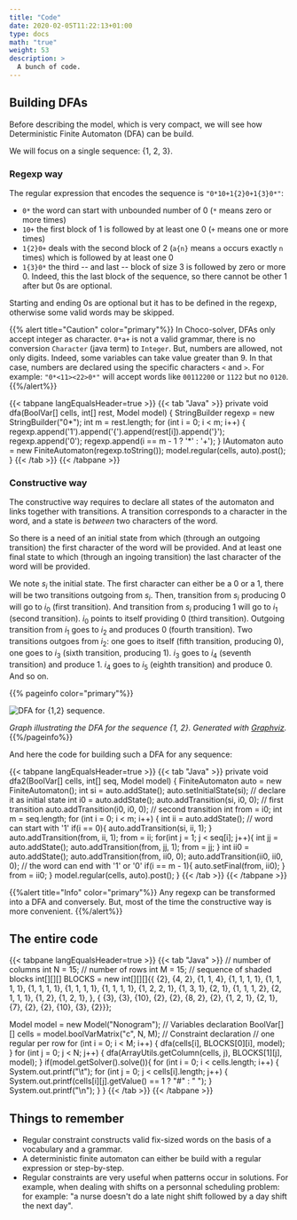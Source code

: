 ```yaml
---
title: "Code"
date: 2020-02-05T11:22:13+01:00
type: docs
math: "true"
weight: 53
description: >
  A bunch of code.
---
```


Building DFAs
-------------

Before describing the model, which is very compact, we will see how 
Deterministic Finite Automaton (DFA) can be build.

We will focus on a single sequence: {1, 2, 3}.

### Regexp way

The regular expression that encodes the sequence is
`"0*10+1{2}0+1{3}0*"`:

- `0*` the word can start with unbounded number of 0 (`*` means zero or
more times) 
- `10+` the first block of 1 is followed by at least one 0 (`+`
means one or more times) 
- `1{2}0+` deals with the second block of 2 (`a{n}` means `a`
occurs exactly `n` times) which is followed by at least one 0 
- `1{3}0*` the third -- and last -- block of size 3 is followed by zero or more 0.
Indeed, this the last block of the sequence, so there cannot be other 1
after but 0s are optional.

Starting and ending 0s are optional but it has to be defined in the
regexp, otherwise some valid words may be skipped.

{{% alert title="Caution" color="primary"%}}
In Choco-solver, DFAs only accept integer as character. 
`0*a+` is not a valid grammar, there is no conversion `Character` (java term) to `Integer`. But, numbers are allowed, not only digits. 
Indeed, some variables can take value greater than 9.
In that case, numbers are declared using the specific characters 
`<` and `>`. 
For example: `"0*<11><22>0*"` will accept words like `00112200` or `1122` but no `0120`.
{{%/alert%}}


{{< tabpane langEqualsHeader=true >}} 
{{< tab "Java" >}}
private void dfa(BoolVar[] cells, int[] rest, Model model) {
    StringBuilder regexp = new StringBuilder("0*");
    int m = rest.length;
    for (int i = 0; i < m; i++) {
        regexp.append('1').append('{').append(rest[i]).append('}');
        regexp.append('0');
        regexp.append(i == m - 1 ? '*' : '+');
    }
    IAutomaton auto = new FiniteAutomaton(regexp.toString());
    model.regular(cells, auto).post();
}
{{< /tab >}}
{{< /tabpane >}}

### Constructive way

The constructive way requires to declare all states of the automaton and
links together with transitions. A transition corresponds to a character
in the word, and a state is *between* two characters of the word.

So there is a need of an initial state from which (through an outgoing
transition) the first character of the word will be provided. And at
least one final state to which (through an ingoing transition) the last
character of the word will be provided.

We note $s_i$ the initial state. The first character can either be a 0
or a 1, there will be two transitions outgoing from $s_i$. Then,
transition from $s_i$ producing 0 will go to $i_0$ (first transition).
And transition from $s_i$ producing 1 will go to $i_1$ (second
transition). $i_0$ points to itself providing 0 (third transition).
Outgoing transition from $i_1$ goes to $i_2$ and produces 0 (fourth
transition). Two transitions outgoes from $i_2$: one goes to itself
(fifth transition, producing 0), one goes to $i_3$ (sixth transition,
producing 1). $i_3$ goes to $i_4$ (seventh transition) and produce 1.
$i_4$ goes to $i_5$ (eighth transition) and produce 0. And so on. 

{{% pageinfo color="primary"%}}

![DFA for {1,2} sequence.](/images/tutos/dfa.png)

_Graph illustrating the DFA for the sequence {1, 2}. Generated with [Graphviz](http://www.graphviz.org/)._
{{%/pageinfo%}}




And here the code for building such a DFA for any sequence:

{{< tabpane langEqualsHeader=true >}} 
{{< tab "Java" >}}
private void dfa2(BoolVar[] cells, int[] seq, Model model) {
    FiniteAutomaton auto = new FiniteAutomaton();
    int si = auto.addState();
    auto.setInitialState(si); // declare it as initial state
    int i0 = auto.addState();
    auto.addTransition(si, i0, 0); // first transition
    auto.addTransition(i0, i0, 0); // second transition
    int from = i0;
    int m = seq.length;
    for (int i = 0; i < m; i++) {
        int ii = auto.addState();
        // word can start with '1'
        if(i == 0){
            auto.addTransition(si, ii, 1);
        }
        auto.addTransition(from, ii, 1);
        from = ii;
        for(int j = 1; j < seq[i]; j++){
            int jj = auto.addState();
            auto.addTransition(from, jj, 1);
            from = jj;
        }
        int ii0 = auto.addState();
        auto.addTransition(from, ii0, 0);
        auto.addTransition(ii0, ii0, 0);
        // the word can end with '1' or '0'
        if(i == m - 1){
            auto.setFinal(from, ii0);
        }
        from = ii0;
    }
    model.regular(cells, auto).post();
}
{{< /tab >}}
{{< /tabpane >}}

{{%alert title="Info" color="primary"%}}
Any regexp can be transformed into a DFA and conversely.
But, most of the time the constructive way is more convenient.
{{%/alert%}}

The entire code
---------------

{{< tabpane langEqualsHeader=true >}} 
{{< tab "Java" >}}
// number of columns
int N = 15;
// number of rows
int M = 15;
// sequence of shaded blocks
int[][][] BLOCKS =
        new int[][][]{{
                {2},
                {4, 2},
                {1, 1, 4},
                {1, 1, 1, 1},
                {1, 1, 1, 1},
                {1, 1, 1, 1},
                {1, 1, 1, 1},
                {1, 1, 1, 1},
                {1, 2, 2, 1},
                {1, 3, 1},
                {2, 1},
                {1, 1, 1, 2},
                {2, 1, 1, 1},
                {1, 2},
                {1, 2, 1},
        }, {
                {3},
                {3},
                {10},
                {2},
                {2},
                {8, 2},
                {2},
                {1, 2, 1},
                {2, 1},
                {7},
                {2},
                {2},
                {10},
                {3},
                {2}}};

Model model = new Model("Nonogram");
// Variables declaration
BoolVar[][] cells = model.boolVarMatrix("c", N, M);
// Constraint declaration
// one regular per row
for (int i = 0; i < M; i++) {
    dfa(cells[i], BLOCKS[0][i], model);
}
for (int j = 0; j < N; j++) {
    dfa(ArrayUtils.getColumn(cells, j), BLOCKS[1][j], model);
}
if(model.getSolver().solve()){
    for (int i = 0; i < cells.length; i++) {
        System.out.printf("\t");
        for (int j = 0; j < cells[i].length; j++) {
            System.out.printf(cells[i][j].getValue() == 1 ? "#" : " ");
        }
        System.out.printf("\n");
    }
}
{{< /tab >}}
{{< /tabpane >}}

Things to remember
------------------

-   Regular constraint constructs valid fix-sized words on the basis of
    a vocabulary and a grammar.
-   A deterministic finite automaton can either be build with a regular
    expression or step-by-step.
-   Regular constraints are very useful when patterns occur in
    solutions. For example, when dealing with shifts on a personnal
    scheduling problem: for example: "a nurse doesn't do a late night
    shift followed by a day shift the next day".